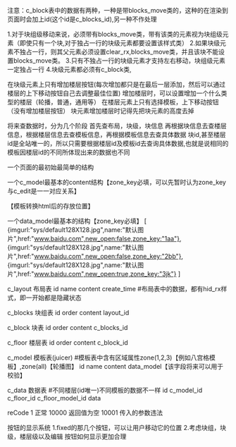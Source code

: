 
注意：c_block表中的数据有两种，一种是带blocks_move类的，这种的在渲染到页面时会加上id(这个id是c_blocks_id),另一种不作处理

1.对于块组级移动来说，必须带有blocks_move类，带有该类的元素视为块组级元素（即使只有一个块,对于独占一行的块级元素都要设置该样式类）
2.如果块级元素不独占一行，则其父元素必须设置clear_rx,blocks_move类，并且该块不能设置blocks_move类。
3.只有不独占一行的块级元素才支持左右移动，块组级元素一定独占一行
4.块级元素都必须有c_block类,


在块级元素上只有增加楼层按钮(每次增加都只是在最后一层添加，然后可以通过楼层的上下移动按钮自己去调整最佳位置)
增加楼层时，可以设置增加一个什么类型的楼层（轮播，普通，通用等）
在楼层元素上只有选择模板，上下移动按钮（没有增加楼层按钮）
块元素增加楼层时记得先把块元素的高度去掉


将来查数据时，分为几个阶段
首先查布局，块级，块信息
再根据块信息去查楼层信息，根据楼层信息去查模板信息，再根据模板信息去查具体数据
块id,甚至楼层id是全站唯一的，所以只需要根据楼层id及模板id去查询具体数据,也就是说相同的模板因楼层id的不同所体现出来的数据也不同

一个页面的最初始最简单的结构
<div id="back">
	<div id="content"></div>
	<div id="config"></div>
</div>

一个c_model最基本的content结构【zone_key必填，可以先暂时认为zone_key与c_edit是一一对应关系】
<div class="c_model">
	<style>
		/* .aaa ul li{float: left;}
		.aaa ul li img{width: 200px;height: 170px;} */
	</style>
	<script class="tmpl" type="text/template">
		/*<ul class="clear_rx">
			{@each model_list as it}
				<li class="c_edit" zone_key="${it.zone_key}"><a href=""><img src="/images/${it.imgurl}" alt="${it.name}"></a></li>
			{@/each}
		</ul>*/
	</script>
	<div class="translated"></div>       【模板转换html后的存放位置】
</div>

一个data_model最基本的结构【zone_key必填】
[
	{imgurl:"sys/default128X128.jpg",name:"默认图片",href:"www.baidu.com",new_open:false,zone_key:"1aa"},
	{imgurl:"sys/default128X128.jpg",name:"默认图片",href:"www.baidu.com",new_open:false,zone_key:"2bb"},
	{imgurl:"sys/default128X128.jpg",name:"默认图片",href:"www.baidu.com",new_open:true,zone_key:"3jk"}
]


c_layout	布局表
id		name		content		create_time
												#布局表中的数据，都有hid_rx样式，即一开始都是隐藏状态

c_blocks	块组表
id		order		content		layout_id		

c_block		块表
id		order		content		c_blocks_id

c_floor		楼层表
id		order		content		c_block_id

c_model		模板表(juicer) 						#模板表中含有区域属性zone(1,2,3)【例如八宫格模板】,zone(all)【轮播图】
id		name		content		data_model【该字段将来可以用于校验】

c_data		数据表								#不同楼层(id唯一)不同模板的数据不一样
id		c_model_id		c_floor_id		c_floor_model_id		data




reCode 
	1	正常
	10000	返回值为空
	10001	传入的参数违法



按钮的显示系统
1.fixed的那几个按钮，可以让用户移动它的位置
2.考虑块组，块级，楼层级以及编辑 按钮如何显示更加合理